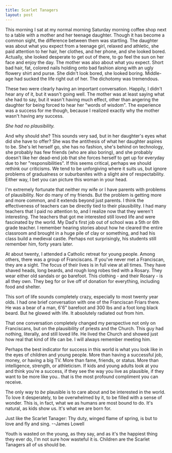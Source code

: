 ```yaml
---
title: Scarlet Tanagers
layout: post
---
```


This morning I sat at my normal morning Saturday morning coffee shop next to a table with a mother and her teenage daughter.  Though it has become a common sight, the difference between them was startling.  The daughter was about what you expect from a teenage girl, relaxed and athletic, she paid attention to her hair, her clothes, and her phone, and she looked bored.  Actually, she looked desperate to get out of there, to go feel the sun on her face and enjoy the day.  The mother was also about what you expect.  Short bad hair, fat, colored nails holding onto bad fashion along with an ugly flowery shirt and purse.  She didn't look bored, she looked boring.  Middle-age had sucked the life right out of her.  The dichotomy was tremendous.  

These two were clearly having an important conversation.  Happily, I didn't hear any of it, but it wasn't going well.  The mother was at least saying what she had to say, but it wasn't having much effect, other than angering the daughter for being forced to hear her "words of wisdom".  The experience was a success for me though, because I realized exactly why the mother wasn't having any success.

*She had no plausibility.*

And why should she?  This sounds very sad, but in her daughter's eyes what did she have to offer?  She was the antithesis of what her daughter aspires to be.  She's let herself go, she has no fashion, she's behind on technology, she probably has few friends (who are also boring), and she probably doesn't like her dead-end job that she forces herself to get up for everyday due to her "responsibilities".  If this seems critical, perhaps we should rethink our criticisms.  We tend to be unforgiving where it suits us, but ignore problems of gradualness or suburbanites with a slight aire of respectability.  Either way, I bet you can picture this woman in your head.  

I'm extremely fortunate that neither my wife or I have parents with problems of plausibility.  Nor do many of my friends.  But the problem is getting more and more common, and it extends beyond just parents.  I think the effectiveness of teachers can be directly tied to their plausibility.  I had many teachers that I paid no attention to, and I realize now that they weren't interesting.  The teachers that got me interested still loved life and were fascinated by the world.  My Dad's first job out of school was a 5th or 6th grade teacher.  I remember hearing stories about how he cleared the entire classroom and brought in a huge pile of clay or something, and had his class build a medieval castle.  Perhaps not surprisingly, his students still remember him, forty years later.

At about twenty, I attended a Catholic retreat for young people.  Among others, there was a group of Franciscans.  If you've never met a Franciscan, they are a sight.  The focus of their lives is in full view at all times.  They have shaved heads, long beards, and rough long robes tied with a Rosary.  They wear either old sandals or go barefoot.  This clothing - and their Rosary - is all they own.  They beg for or live off of donation for everything, including food and shelter.  

This sort of life sounds completely crazy, especially to most twenty year olds.  I had one brief conversation with one of the Franciscan Friars there.  He was a bear of a man, 6'6" barefoot and 300 lbs and a foot long black beard.  But he glowed with life.  It absolutely radiated out from him.  

That one conversation completely changed my perspective not only on Franciscans, but on the plausibility of priests and the Church.  This guy had nothing, literally, and still loved life.  He lived the Church and showed just how real that kind of life can be.  I will always remember meeting him.

Perhaps the best indicator for success in this world is what you look like in the eyes of children and young people.  More than having a successful job, money, or having a big TV.  More than fame, friends, or status.  More than intelligence, strength, or athleticism.  If kids and young adults look at you and think you're a success, if they see the way you live as plausible, if they want to be more like you.. that is the most profound compliment you can receive.

The only way to _be_ plausible is to care about and be interested in the world.  To love it desperately, to be overwhelmed by it, to be filled with a sense of wonder.  This is, in fact, what we as humans are most bound to do.  It's natural, as kids show us.  It's what we are born for.

Just like the Scarlet Tanager:
	Thy duty, winged flame of spring,
	is but to love and fly and sing.
	--James Lowell

Youth is wasted on the young, as they say, and as it's the happiest thing they ever do, I'm not sure how wasteful it is.  Children are the Scarlet Tanagers all of us should be.

